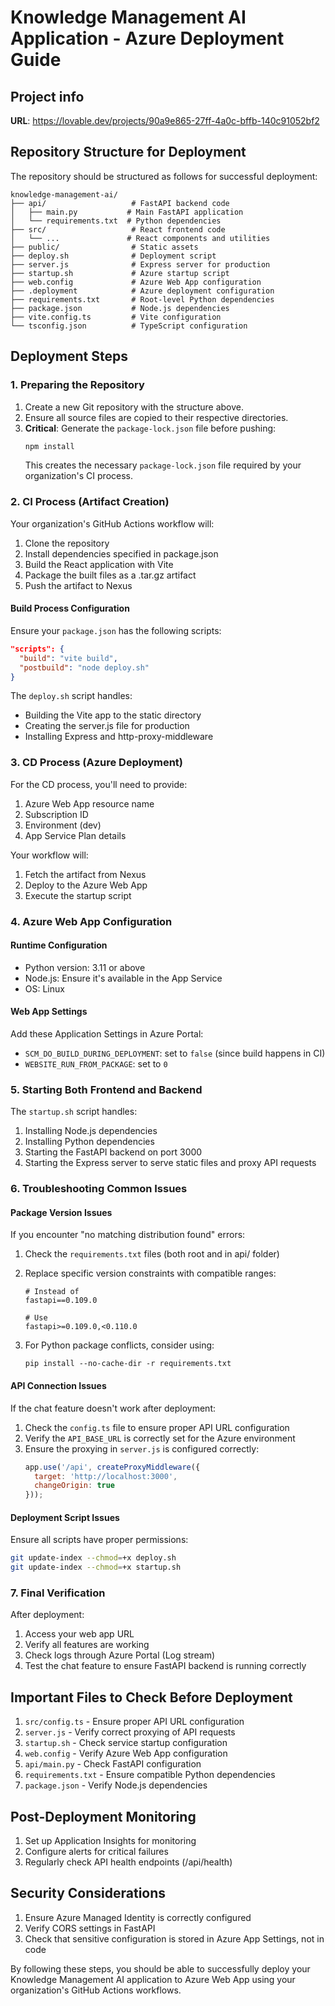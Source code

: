 
# Knowledge Management AI Application - Azure Deployment Guide

## Project info

**URL**: https://lovable.dev/projects/90a9e865-27ff-4a0c-bffb-140c91052bf2

## Repository Structure for Deployment

The repository should be structured as follows for successful deployment:

```
knowledge-management-ai/
├── api/                   # FastAPI backend code
│   ├── main.py           # Main FastAPI application
│   └── requirements.txt  # Python dependencies
├── src/                   # React frontend code
│   └── ...               # React components and utilities
├── public/                # Static assets
├── deploy.sh              # Deployment script
├── server.js              # Express server for production
├── startup.sh             # Azure startup script
├── web.config             # Azure Web App configuration
├── .deployment            # Azure deployment configuration
├── requirements.txt       # Root-level Python dependencies
├── package.json           # Node.js dependencies
├── vite.config.ts         # Vite configuration
└── tsconfig.json          # TypeScript configuration
```

## Deployment Steps

### 1. Preparing the Repository

1. Create a new Git repository with the structure above.
2. Ensure all source files are copied to their respective directories.
3. **Critical**: Generate the `package-lock.json` file before pushing:
   ```sh
   npm install
   ```
   This creates the necessary `package-lock.json` file required by your organization's CI process.

### 2. CI Process (Artifact Creation)

Your organization's GitHub Actions workflow will:

1. Clone the repository
2. Install dependencies specified in package.json
3. Build the React application with Vite
4. Package the built files as a .tar.gz artifact
5. Push the artifact to Nexus

#### Build Process Configuration

Ensure your `package.json` has the following scripts:

```json
"scripts": {
  "build": "vite build",
  "postbuild": "node deploy.sh"
}
```

The `deploy.sh` script handles:
- Building the Vite app to the static directory
- Creating the server.js file for production
- Installing Express and http-proxy-middleware

### 3. CD Process (Azure Deployment)

For the CD process, you'll need to provide:

1. Azure Web App resource name
2. Subscription ID
3. Environment (dev)
4. App Service Plan details

Your workflow will:
1. Fetch the artifact from Nexus
2. Deploy to the Azure Web App
3. Execute the startup script

### 4. Azure Web App Configuration

#### Runtime Configuration
- Python version: 3.11 or above
- Node.js: Ensure it's available in the App Service
- OS: Linux

#### Web App Settings

Add these Application Settings in Azure Portal:
- `SCM_DO_BUILD_DURING_DEPLOYMENT`: set to `false` (since build happens in CI)
- `WEBSITE_RUN_FROM_PACKAGE`: set to `0`

### 5. Starting Both Frontend and Backend

The `startup.sh` script handles:
1. Installing Node.js dependencies
2. Installing Python dependencies
3. Starting the FastAPI backend on port 3000
4. Starting the Express server to serve static files and proxy API requests

### 6. Troubleshooting Common Issues

#### Package Version Issues

If you encounter "no matching distribution found" errors:

1. Check the `requirements.txt` files (both root and in api/ folder)
2. Replace specific version constraints with compatible ranges:
   ```
   # Instead of
   fastapi==0.109.0
   
   # Use
   fastapi>=0.109.0,<0.110.0
   ```

3. For Python package conflicts, consider using:
   ```
   pip install --no-cache-dir -r requirements.txt
   ```

#### API Connection Issues

If the chat feature doesn't work after deployment:

1. Check the `config.ts` file to ensure proper API URL configuration
2. Verify the `API_BASE_URL` is correctly set for the Azure environment
3. Ensure the proxying in `server.js` is configured correctly:
   ```javascript
   app.use('/api', createProxyMiddleware({
     target: 'http://localhost:3000',
     changeOrigin: true
   }));
   ```

#### Deployment Script Issues

Ensure all scripts have proper permissions:
```sh
git update-index --chmod=+x deploy.sh
git update-index --chmod=+x startup.sh
```

### 7. Final Verification

After deployment:
1. Access your web app URL
2. Verify all features are working
3. Check logs through Azure Portal (Log stream)
4. Test the chat feature to ensure FastAPI backend is running correctly

## Important Files to Check Before Deployment

1. `src/config.ts` - Ensure proper API URL configuration
2. `server.js` - Verify correct proxying of API requests
3. `startup.sh` - Check service startup configuration
4. `web.config` - Verify Azure Web App configuration
5. `api/main.py` - Check FastAPI configuration
6. `requirements.txt` - Ensure compatible Python dependencies
7. `package.json` - Verify Node.js dependencies

## Post-Deployment Monitoring

1. Set up Application Insights for monitoring
2. Configure alerts for critical failures
3. Regularly check API health endpoints (/api/health)

## Security Considerations

1. Ensure Azure Managed Identity is correctly configured
2. Verify CORS settings in FastAPI
3. Check that sensitive configuration is stored in Azure App Settings, not in code

By following these steps, you should be able to successfully deploy your Knowledge Management AI application to Azure Web App using your organization's GitHub Actions workflows.
